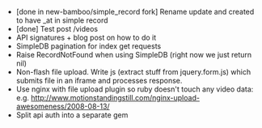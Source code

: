 * [done in new-bamboo/simple_record fork] Rename update and created to have _at in simple record
* [done] Test post /videos
* API signatures + blog post on how to do it
* SimpleDB pagination for index get requests
* Raise RecordNotFound when using SimpleDB (right now we just return nil)
* Non-flash file upload. Write js (extract stuff from jquery.form.js) which submits file in an iframe and processes response.
* Use nginx with file upload plugin so ruby doesn't touch any video data: e.g. http://www.motionstandingstill.com/nginx-upload-awesomeness/2008-08-13/
* Split api auth into a separate gem